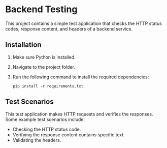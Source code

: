 # Backend Testing

This project contains a simple test application that checks the HTTP status codes, response content, and headers of a backend service.

## Installation

1. Make sure Python is installed.
2. Navigate to the project folder.
3. Run the following command to install the required dependencies:

    ```
    pip install -r requirements.txt
    ```
    
## Test Scenarios

This test application makes HTTP requests and verifies the responses. Some example test scenarios include:

- Checking the HTTP status code.
- Verifying the response content contains specific text.
- Validating the headers.
